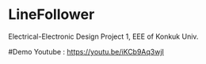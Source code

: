 # LineFollower
Electrical-Electronic Design Project 1, EEE of Konkuk Univ.

#Demo
Youtube : https://youtu.be/iKCb9Aq3wjI
